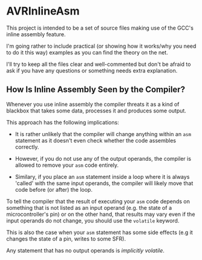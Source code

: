 AVRInlineAsm
============

This project is intended to be a set of source files making use of the GCC's
inline assembly feature.

I'm going rather to include practical (or showing how it works/why you need to
do it this way) examples as you can find the theory on the net.

I'll try to keep all the files clear and well-commented but don't be afraid to
ask if you have any questions or something needs extra explanation.

How Is Inline Assembly Seen by the Compiler?
--------------------------------------------

Whenever you use inline assembly the compiler threats it as a kind of blackbox
that takes some data, processes it and produces some output.

This approach has the following implications:

*   It is rather unlikely that the compiler will change anything within an `asm`
    statement as it doesn't even check whether the code assembles correctly.

*   However, if you do not use any of the output operands, the compiler is
    allowed to remove your `asm` code entirely.

*   Similary, if you place an `asm` statement inside a loop where it is always
    'called' with the same input operands, the compiler will likely move that
    code before (or after) the loop.

To tell the compiler that the result of executing your `asm` code depends on
something that is not listed as an input operand (e.g. the state of a
microcontroller's pin) or on the other hand, that results may vary even if
the input operands do not change, you should use the `volatile` keyword.

This is also the case when your `asm` statement has some side effects (e.g it
changes the state of a pin, writes to some SFR).

Any statement that has no output operands is *implicitly volatile*.
